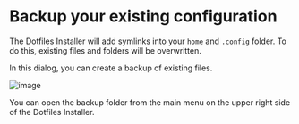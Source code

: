 # Backup your existing configuration

The Dotfiles Installer will add symlinks into your `home` and `.config` folder. To do this, existing files and folders will be overwritten. 

In this dialog, you can create a backup of existing files.

![image](/backupscreen-dark.png)

You can open the backup folder from the main menu on the upper right side of the Dotfiles Installer.
